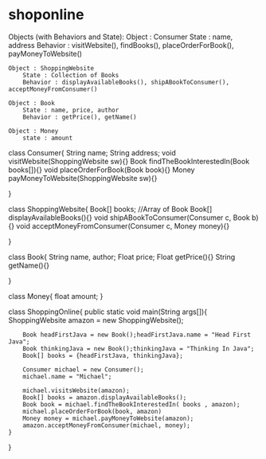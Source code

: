 # shoponline
Objects (with Behaviors and State): 
	Object : Consumer
		State : name, address
		Behavior : visitWebsite(), findBooks(), placeOrderForBook(), payMoneyToWebsite()
	
	
	Object : ShoppingWebsite
		State : Collection of Books
		Behavior : displayAvailableBooks(), shipABookToConsumer(), acceptMoneyFromConsumer()
	
	Object : Book
		State : name, price, author
		Behavior : getPrice(), getName()
	
	Object : Money
		state : amount	

class Consumer{
	String name;
	String address;
	void visitWebsite(ShoppingWebsite sw){}
	Book findTheBookInterestedIn(Book books[]){}
	void placeOrderForBook(Book book){}
	Money payMoneyToWebsite(ShoppingWebsite sw){}
	
}

class ShoppingWebsite{
	Book[] books; //Array of Book
	Book[] displayAvailableBooks(){}
	void shipABookToConsumer(Consumer c, Book b){}
	void acceptMoneyFromConsumer(Consumer c, Money money){}
			
}

class Book{
	String name, author;
	Float price;
	Float getPrice(){}
	String getName(){}

}

class Money{
	float amount;
}

class ShoppingOnline{
	public static void main(String args[]){
		ShoppingWebsite amazon = new ShoppingWebsite();

		Book headFirstJava = new Book();headFirstJava.name = "Head First Java";
		Book thinkingJava = new Book();thinkingJava = "Thinking In Java";
		Book[] books = {headFirstJava, thinkingJava};

		Consumer michael = new Consumer();
		michael.name = "Michael";
		
		michael.visitsWebsite(amazon);
		Book[] books = amazon.displayAvailableBooks();
		Book book = michael.findTheBookInterestedIn( books , amazon);
		michael.placeOrderForBook(book, amazon)
		Money money = michael.payMoneyToWebsite(amazon);
		amazon.acceptMoneyFromConsumer(michael, money);
	}

}
